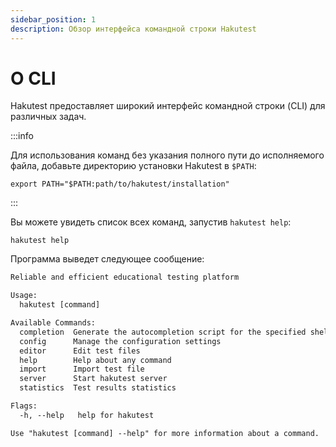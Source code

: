 ```yaml
---
sidebar_position: 1
description: Обзор интерфейса командной строки Hakutest
---
```


# О CLI

Hakutest предоставляет широкий интерфейс командной строки (CLI) для различных задач.

:::info

Для использования команд без указания полного пути до исполняемого файла, добавьте директорию установки Hakutest в `$PATH`:

```shell
export PATH="$PATH:path/to/hakutest/installation"
```

:::

Вы можете увидеть список всех команд, запустив `hakutest help`:

```shell
hakutest help
```

Программа выведет следующее сообщение:

```txt title='Help message'
Reliable and efficient educational testing platform

Usage:
  hakutest [command]

Available Commands:
  completion  Generate the autocompletion script for the specified shell
  config      Manage the configuration settings
  editor      Edit test files
  help        Help about any command
  import      Import test file
  server      Start hakutest server
  statistics  Test results statistics

Flags:
  -h, --help   help for hakutest

Use "hakutest [command] --help" for more information about a command.
```
